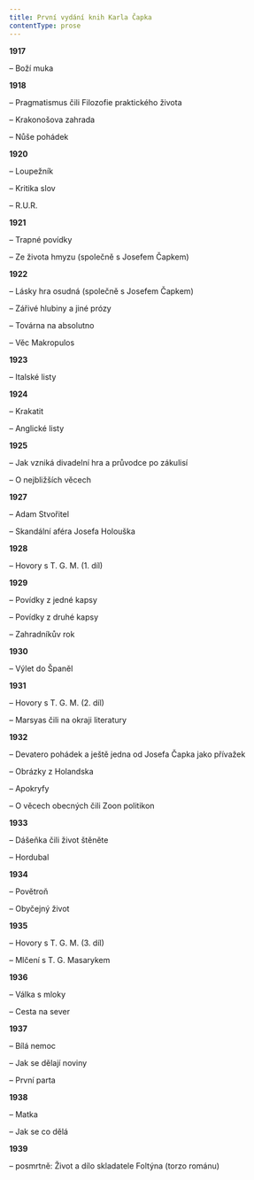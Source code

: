 ```yaml
---
title: První vydání knih Karla Čapka
contentType: prose
---
```


<section>

**1917**

– Boží muka

**1918**

</section>

<section>

– Pragmatismus čili Filozofie praktického života

</section>

<section>

– Krakonošova zahrada

– Nůše pohádek

**1920**

</section>

<section>

– Loupežník

</section>

<section>

– Kritika slov

– R.U.R.

**1921**

</section>

<section>

– Trapné povídky

– Ze života hmyzu (společně s Josefem Čapkem)

**1922**

</section>

<section>

– Lásky hra osudná (společně s Josefem Čapkem)

</section>

<section>

– Zářivé hlubiny a jiné prózy

</section>

<section>

– Továrna na absolutno

– Věc Makropulos

**1923**

– Italské listy

**1924**

</section>

<section>

– Krakatit

– Anglické listy

**1925**

</section>

<section>

– Jak vzniká divadelní hra a průvodce po zákulisí

– O nejbližších věcech

**1927**

</section>

<section>

– Adam Stvořitel

– Skandální aféra Josefa Holouška

**1928**

– Hovory s T. G. M. (1. díl)

**1929**

</section>

<section>

– Povídky z jedné kapsy

</section>

<section>

– Povídky z druhé kapsy

– Zahradníkův rok

**1930**

– Výlet do Španěl

**1931**

</section>

<section>

– Hovory s T. G. M. (2. díl)

– Marsyas čili na okraji literatury

**1932**

</section>

<section>

– Devatero pohádek a ještě jedna od Josefa Čapka jako přívažek

</section>

<section>

– Obrázky z Holandska

</section>

<section>

– Apokryfy

– O věcech obecných čili Zoon politikon

**1933**

</section>

<section>

– Dášeňka čili život štěněte

– Hordubal

**1934**

</section>

<section>

– Povětroň

– Obyčejný život

**1935**

</section>

<section>

– Hovory s T. G. M. (3. díl)

– Mlčení s T. G. Masarykem

**1936**

</section>

<section>

– Válka s mloky

– Cesta na sever

**1937**

</section>

<section>

– Bílá nemoc

</section>

<section>

– Jak se dělají noviny

– První parta

**1938**

</section>

<section>

– Matka

– Jak se co dělá

**1939**

</section>

<section>

– posmrtně: Život a dílo skladatele Foltýna (torzo románu)

</section>

[^1]: Punch – tehdejší humoristický časopis. _Pozn. red._

[^2]: Damara – pryskyřice z damaroně nebo jiných asijských stromů. _Pozn. red._

[^3]: Svislý, kolmý; zde označení slohu z doby pozdní angl. gotiky. _Pozn. red._

[^4]: Chrámová skladba, kantáta. _Pozn. red._

[^5]: Eli, Eli, lama sabachtani! – parafráze posledních slov utrpení Ježíše Krista (Bože můj, proč jsi mě opustil!) _Pozn. red._

[^6]: Wynds nebo closes (skot. dialekt) – úzké cesty k domkům ve starém Edinburghu. _Pozn. red._

[^7]: Gleny – horské rokle, úžlabiny. _Pozn. red._

[^8]: Terra hyberborea – podle starověké představy Země blaha. _Pozn. red._

[^9]: Vyhlídkové otevřené autokary. _Pozn. red._

[^10]: Z franc. clavecin – cembalo, starý klávesový hudební nástroj. _Pozn. red._

[^11]: Smetanový vaječný krém. _Pozn. red._

[^12]: Ostrovní. _Pozn. red._
